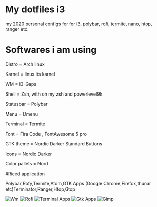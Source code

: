 # My dotfiles i3

my 2020 personal configs for for i3, polybar, rofi, termite, nano, htop, ranger etc.

# Softwares i am using

Distro = Arch linux

Karnel = linux lts karnel

WM = I3-Gaps

Shell = Zsh, with oh my zsh and powerlevel9k

Statusbar = Polybar

Menu = Dmenu

Terminal = Termite

Font = Fira Code , FontAwesome 5 pro

GTK theme = Nordic Darker Standard Buttons

Icons = Nordic Darker

Color pallets = Nord

#Riced application

Polybar,Rofy,Termite,Atom,GTK Apps (Google Chrome,Firefox,thunar etc)Terminator,Ranger,Htop,Gtop

![Wm](https://1.bp.blogspot.com/-XiEKB8u73Mw/XhHIEzW0hKI/AAAAAAAAFMk/0mPzIVClxbgdMnHbnSYD0PsZ4MldqO9YgCEwYBhgL/s1600/2020-01-05-1578221885-screenshot.png)
![Rofi](https://1.bp.blogspot.com/-qlAbhBwvZcs/XhHIFn79HNI/AAAAAAAAFMo/rqFGAVZzPX471NmdQ5URruSjXWcAZUA_QCEwYBhgL/s1600/Screenshot%2Bfrom%2B2020-01-05%2B16.15.05.png)
![Terminal Apps](https://1.bp.blogspot.com/-NYGSzE24gyM/XhHIErrcIcI/AAAAAAAAFMc/9rD-Efq4HGU6EB4QTeGGNMGdLg3q2UpjACEwYBhgL/s1600/2020-01-05-1578222006-screenshot.png)
![Gtk Apps](https://1.bp.blogspot.com/-bRtNWrmo8xE/XhHIWci3-wI/AAAAAAAAFM8/o22K4zqs05YrsSu_VoyIehVVD9z0vjOQwCEwYBhgL/s1600/2020-01-05-1578223669-screenshot.png)
![Gimp](https://1.bp.blogspot.com/-qM0B3PZDpoE/XhHIHe-Bw0I/AAAAAAAAFMs/7QSeHaSB8OM3v2qzkAvXOIzo8uBh0vpcwCEwYBhgL/s1600/2020-01-05-1578222211-screenshot.png)
